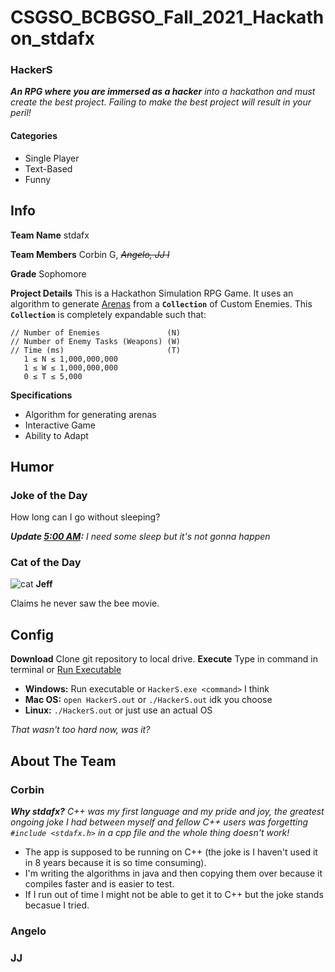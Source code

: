 # CSGSO_BCBGSO_Fall_2021_Hackathon_stdafx

### HackerS
_**An RPG where you are immersed as a hacker**_
_into a hackathon and must create the best project._
_Failing to make the best project will result in your peril!_

#### Categories
* Single Player
* Text-Based
* Funny

## Info
**Team Name** stdafx

**Team Members** Corbin G, _~~Angelo, JJ I~~_

**Grade** Sophomore

**Project Details** This is a Hackathon Simulation RPG Game.  It uses an algorithm to generate [Arenas]() from a **`Collection`** of Custom Enemies.  This **`Collection`** is completely expandable such that:
```
// Number of Enemies               (N)
// Number of Enemy Tasks (Weapons) (W)
// Time (ms)                       (T)
   1 ≤ N ≤ 1,000,000,000
   1 ≤ W ≤ 1,000,000,000
   0 ≤ T ≤ 5,000
```
**Specifications**
* Algorithm for generating arenas
* Interactive Game
* Ability to Adapt

## Humor
### Joke of the Day
How long can I go without sleeping?

_**Update [5:00 AM]():** I need some sleep but it's not gonna happen_

### Cat of the Day
![cat](https://i.ytimg.com/vi/Zr-qM5Vrd0g/maxresdefault.jpg)
**Jeff**

Claims he never saw the bee movie.

## Config

**Download** Clone git repository to local drive.
**Execute** Type in command in terminal or [Run Executable]()
* **Windows:** Run executable or `HackerS.exe <command>` I think
* **Mac OS:** `open HackerS.out` or `./HackerS.out` idk you choose
* **Linux:** `./HackerS.out` or just use an actual OS

_That wasn't too hard now, was it?_

## About The Team
### Corbin
_**Why stdafx?** C++ was my first language and my pride and joy,_
_the greatest ongoing joke I had between myself and fellow C++ users was forgetting `#include <stdafx.h>` in a cpp file and the whole thing doesn't work!_
* The app is supposed to be running on C++ (the joke is I haven't used it in 8 years because it is so time consuming).
* I'm writing the algorithms in java and then copying them over because it compiles faster and is easier to test.
* If I run out of time I might not be able to get it to C++ but the joke stands becasue I tried.

### Angelo

### JJ
